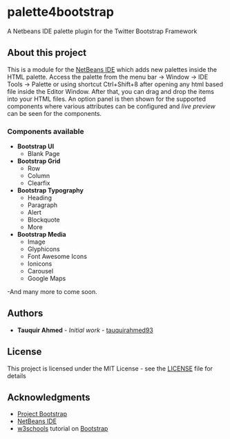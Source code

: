# palette4bootstrap

A Netbeans IDE palette plugin for the Twitter Bootstrap Framework

## About this project

This is a module for the [NetBeans IDE](http://netbeans.org/) which adds new palettes inside the HTML palette. Access the palette from the menu bar -> Window -> IDE Tools -> Palette or using shortcut Ctrl+Shift+8 after opening any html based file inside the Editor Window. After that, you can drag and drop the items into your HTML files. An option panel is then shown for the supported components where various attributes can be configured and *live preview* can be seen for the components.

### Components available
* **Bootstrap UI**
  * Blank Page
* **Bootstrap Grid**
  * Row
  * Column
  * Clearfix
* **Bootstrap Typography**
  * Heading
  * Paragraph
  * Alert
  * Blockquote
  * More
* **Bootstrap Media**
  * Image
  * Glyphicons
  * Font Awesome Icons
  * Ionicons
  * Carousel
  * Google Maps

-And many more to come soon.

## Authors

* **Tauquir Ahmed** - *Initial work* - [tauquirahmed93](https://github.com/tauquirahmed93)

## License

This project is licensed under the MIT License - see the [LICENSE](LICENSE) file for details

## Acknowledgments

* [Project Bootstrap](http://getbootstrap.com/)
* [NetBeans IDE](http://netbeans.org/)
* [w3schools](https://www.w3schools.com/) tutorial on [Bootstrap](https://www.w3schools.com/bootstrap/)
